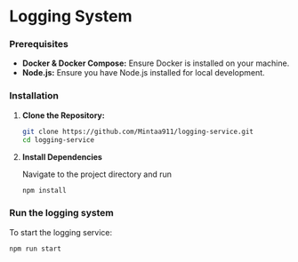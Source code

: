 # Logging System
### Prerequisites

- **Docker & Docker Compose:** Ensure Docker is installed on your machine.
- **Node.js:** Ensure you have Node.js installed for local development.

### Installation

1. **Clone the Repository:**

   ```bash
   git clone https://github.com/Mintaa911/logging-service.git
   cd logging-service

2. **Install Dependencies**

    Navigate to the project directory and run

    ```bash
    npm install
    ```
### Run the logging system

To start the logging service:

  ```bash
  npm run start
